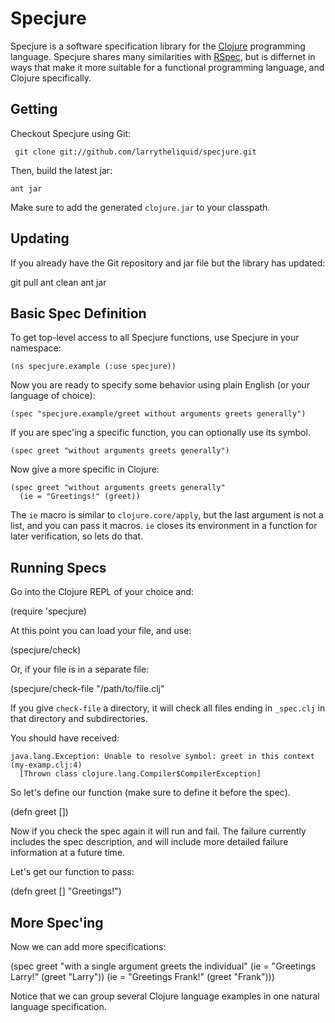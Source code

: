 Specjure
========

Specjure is a software specification library for the [Clojure](http://clojure.org) programming language.
Specjure shares many similarities with [RSpec](http://rspec.info), but is differnet in ways that make it more suitable for a functional programming language, and Clojure specifically.

Getting
-------

Checkout Specjure using Git:

     git clone git://github.com/larrytheliquid/specjure.git

Then, build the latest jar:
    
    ant jar

Make sure to add the generated `clojure.jar` to your classpath.

Updating
--------

If you already have the Git repository and jar file but the library has updated:

   git pull
   ant clean
   ant jar

Basic Spec Definition
---------------------

To get top-level access to all Specjure functions, use Specjure in your namespace:

    (ns specjure.example (:use specjure))

Now you are ready to specify some behavior using plain English (or your language of choice):

    (spec "specjure.example/greet without arguments greets generally")

If you are spec'ing a specific function, you can optionally use its symbol.

    (spec greet "without arguments greets generally")

Now give a more specific in Clojure:

    (spec greet "without arguments greets generally"
      (ie = "Greetings!" (greet))

The `ie` macro is similar to `clojure.core/apply`, but the last argument is not a list, and you can pass it macros.
`ie` closes its environment in a function for later verification, so lets do that.

Running Specs
-------------

Go into the Clojure REPL of your choice and:

   (require 'specjure)

At this point you can load your file, and use:

   (specjure/check)

Or, if your file is in a separate file:

   (specjure/check-file "/path/to/file.clj"

If you give `check-file` a directory, it will check all files ending in `_spec.clj` in that directory and subdirectories.

You should have received:

    java.lang.Exception: Unable to resolve symbol: greet in this context (my-examp.clj:4)
      [Thrown class clojure.lang.Compiler$CompilerException]

So let's define our function (make sure to define it before the spec).

   (defn greet [])

Now if you check the spec again it will run and fail. The failure currently includes the spec description,
and will include more detailed failure information at a future time.

Let's get our function to pass:

  (defn greet [] "Greetings!")

More Spec'ing
-------------

Now we can add more specifications:

  (spec greet "with a single argument greets the individual"
    (ie = "Greetings Larry!" (greet "Larry"))
    (ie = "Greetings Frank!" (greet "Frank")))

Notice that we can group several Clojure language examples in one natural language specification.

